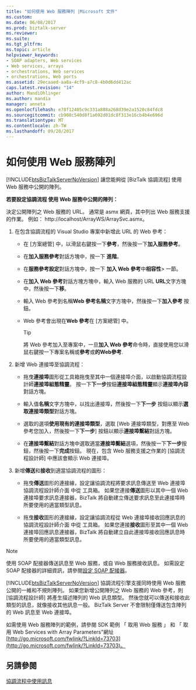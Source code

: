 ```yaml
---
title: "如何使用 Web 服務陣列 |Microsoft 文件"
ms.custom: 
ms.date: 06/08/2017
ms.prod: biztalk-server
ms.reviewer: 
ms.suite: 
ms.tgt_pltfrm: 
ms.topic: article
helpviewer_keywords:
- SOAP adapters, Web services
- Web services, arrays
- orchestrations, Web services
- orchestrations, Web ports
ms.assetid: 29ecaaed-aa8a-4cf9-a7c8-4b0d6dd412ac
caps.latest.revision: "14"
author: MandiOhlinger
ms.author: mandia
manager: anneta
ms.openlocfilehash: e78f12405c9c331a888a268d39e2a1520c84fdc8
ms.sourcegitcommit: cb908c540d8f1a692d01dc8f313e16cb4b4e696d
ms.translationtype: MT
ms.contentlocale: zh-TW
ms.lasthandoff: 09/20/2017
---
```

# <a name="how-to-consume-web-service-arrays"></a>如何使用 Web 服務陣列
[!INCLUDE[btsBizTalkServerNoVersion](../includes/btsbiztalkservernoversion-md.md)] 讓您能夠從 [BizTalk 協調流程] 使用 Web 服務中公開的陣列。  
  
 **若要設定協調流程 使用 Web 服務中公開的陣列：**  
  
 決定公開陣列之 Web 服務的 URL。 通常是 asmx 網頁，其中列出 Web 服務支援的作業。 例如： http://localhost/ArrayWS/ArraySvc.asmx。  
  
1.  在包含協調流程的 Visual Studio 專案中新增此 URL 的 Web 參考：  
  
    -   在 [方案總管] 中，以滑鼠右鍵按一下**參考**，然後按一下**加入服務參考**。  
  
    -   在**加入服務參考**對話方塊中，按一下 **進階**。  
  
    -   在**服務參考設定**對話方塊中，按一下 **加入 Web 參考**中**相容性**> 一節。  
  
    -   在**加入 Web 參考**對話方塊方塊中，輸入 Web 服務的 URL **URL**文字方塊中，然後按一下**移**。  
  
    -   輸入 Web 參考到名稱**Web 參考名稱**文字方塊中，然後按一下**加入參考** 按鈕。  
  
    -   Web 參考會出現在**Web 參考**在 [方案總管] 中。  
  
        > [!TIP]
        >  將 Web 參考加入至專案中，一旦**加入 Web 參考**命令時，直接使用您以滑鼠右鍵按一下專案名稱或**參考**或**的Web參考**.  
  
2.  新增 Web 連接埠至協調流程：  
  
    -   拖曳**連接埠**圖形從工具箱拖曳至其中一個連接埠介面，以啟動協調流程設計師**連接埠組態精靈**。 按一下**下一步**按鈕**連接埠組態精靈**顯示**連接埠內容**對話方塊。  
  
    -   輸入值**名稱**文字方塊中，以找出連接埠，然後按一下**下一步** 按鈕以顯示**選取連接埠類型**對話方塊。  
  
    -   選取的選項**使用現有的連接埠類型**，選取 [Web 連接埠類型，對應至 Web 參考您加入，然後按一下**下一步**] 按鈕以顯示**連接埠繫結**對話方塊。  
  
    -   在**連接埠繫結**對話方塊中選取適當**連接埠繫結**選項，然後按一下**下一步**按鈕，然後按一下**完成**按鈕。 現在，包含 Web 服務支援之作業的 [協調流程設計師] 中應該會顯示 Web 連接埠。  
  
3.  新增**傳送**和**接收**到適當協調流程的圖形：  
  
    -   拖曳**傳送**圖形的連接線，設定讓協調流程將要求訊息傳送至 Web 連接埠協調流程設計師介面 中從 工具箱。 如果您連接**傳送**圖形以其中一個 Web 連接埠要求訊息連接器，BizTalk 將自動建立傳送要求訊息至此連接埠時所要使用的適當類型訊息。  
  
    -   拖曳**接收**圖形的連接線，設定讓協調流程從 Web 連接埠接收回應訊息的協調流程設計師介面 中從 工具箱。 如果您連接**接收**圖形至其中一個 Web 連接埠回應訊息連接器，BizTalk 將自動建立自此連接埠接收回應訊息時所要使用的適當類型訊息。  
  
> [!NOTE]
>  使用 SOAP 配接器傳送訊息至 Web 服務，或自 Web 服務接收訊息。 如需設定 SOAP 配接器的詳細資訊，請參閱[設定 SOAP 配接器](../core/configuring-the-soap-adapter.md)。  
  
 [!INCLUDE[btsBizTalkServerNoVersion](../includes/btsbiztalkservernoversion-md.md)] 協調流程引擎支援同時使用 Web 服務公開的一維和不規則陣列。 如果您新增公開陣列之 Web 服務的 Web 參考，則 [協調流程設計師] 將產生描述陣列的 Web 訊息類型。 然後您就可以傳送和接收此類型的訊息，就像接收其他訊息一般。 BizTalk Server 不會限制僅傳送包含陣列的 Web 訊息至 Web 連接埠。  
  
 如需使用 Web 服務陣列的範例，請參閱 SDK 範例 「 取用 Web 服務 」 和 「 取用 Web Services with Array Parameters"網址[http://go.microsoft.com/fwlink/?LinkId=73703](http://go.microsoft.com/fwlink/?LinkId=73703)。  
  
## <a name="see-also"></a>另請參閱  
 [協調流程中使用訊息](../core/using-messages-in-orchestrations.md)